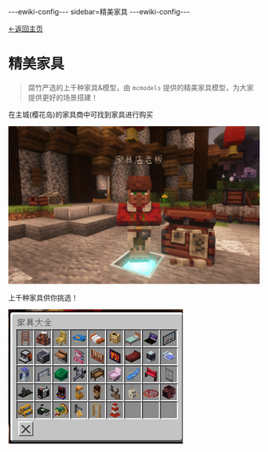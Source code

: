 ---ewiki-config---
sidebar=精美家具
---ewiki-config---

[<-返回主页](../index.md)

# 精美家具

> 腐竹严选的上千种家具&模型，由 `mcmodels` 提供的精美家具模型，为大家提供更好的场景搭建！

在主城(樱花岛)的家具商中可找到家具进行购买

![家具商](../assets/img/主城家具商.png)

上千种家具供你挑选！


![家具列表](../assets/img/家具列表.png)
